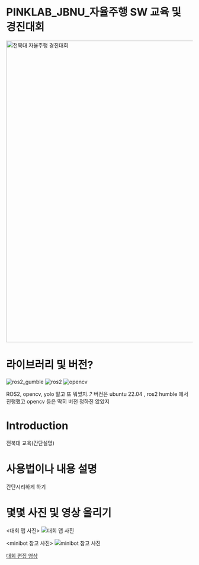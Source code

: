 # PINKLAB_JBNU_자율주행 SW 교육 및 경진대회
<img width="813" alt="전북대 자율주행 경진대회" src="https://github.com/CrowWhale/PINKLAB_JBNU/assets/140477551/e78b7b7b-f61e-4f3c-8138-2e4a5664d622">

# 라이브러리 및 버전?
![ros2_gumble](https://img.shields.io/ros/v/humble/vision_msgs)
![ros2](https://img.shields.io/badge/ros2-005AF0?style=flat&logo=ros&logoColor=black)
![opencv](https://img.shields.io/badge/opencv-61DAFB?style=flat&logo=opencv&logoColor=white)

ROS2, opencv, yolo 말고 또 뭐썼지..?
버전은 ubuntu 22.04 , ros2 humble 에서 진행했고 opencv 등은 딱히 버전 정하진 않았지

# Introduction
전북대 교육(간단설명)

# 사용법이나 내용 설명
간단시리하게 하기

# 몇몇 사진 및 영상 올리기
<대회 맵 사진>
![대회 맵 사진](https://github.com/CrowWhale/PINKLAB_JBNU/assets/140477551/62836702-fd4b-4e8d-a182-fdcf8440a9b6)

<minibot 참고 사진>
![minibot 참고 사진](https://github.com/CrowWhale/PINKLAB_JBNU/assets/140477551/fa043021-c53e-43e5-ae02-eaeb9406b017)

[대회 편집 영상](https://github.com/CrowWhale/PINKLAB_JBNU/assets/140477551/7e11caa9-ecbb-4c7e-ba2d-58e0b0a428e6)

